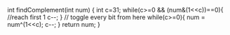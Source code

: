 int findComplement(int num) {
int c=31;
while(c>=0 && (num&(1<<c))==0){
//reach first 1
c--;
}
// toggle every bit from here
while(c>=0){
num = num^(1<<c);
c--;
}
return num;
}